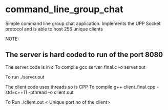 # command_line_group_chat
Simple command line group chat application. Implements the UPP Socket protocol and is able to host 256 unique clients 

NOTE:
## The server is hard coded to run of the port 8080

The server code is in c
To compile
gcc server_final.c -o server.out

To run 
./server.out


The client code uses threads so is CPP
To compile
g++ client_final.cpp -std=c++11 -pthread -o client.out

To Run 
./client.out < Unique port no of the client>
